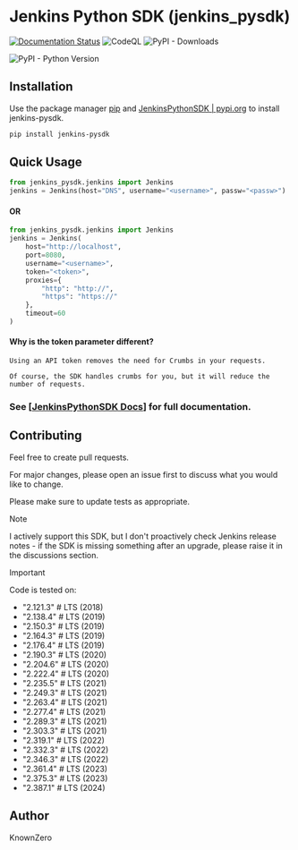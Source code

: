 # Jenkins Python SDK (jenkins_pysdk)

[![Documentation Status](https://readthedocs.org/projects/jenkinspythonsdk/badge/?version=latest)](https://jenkinspythonsdk.readthedocs.io/en/latest/?badge=latest) 
![CodeQL](https://github.com/KnownZero/JenkinsPythonSDK/actions/workflows/github-code-scanning/codeql/badge.svg)
![PyPI - Downloads](https://img.shields.io/pypi/dm/jenkins-pysdk?style=flat&logo=pypi&logoColor=white&label=Downloads&color=blue)

![PyPI - Python Version](https://img.shields.io/pypi/pyversions/jenkins-pysdk)


## Installation

Use the package manager [pip](https://pip.pypa.io/en/stable/installation/) and 
[JenkinsPythonSDK | pypi.org](https://pypi.org/project/jenkins-pysdk/) to install jenkins-pysdk.

```bash
pip install jenkins-pysdk
```

## Quick Usage

```python
from jenkins_pysdk.jenkins import Jenkins
jenkins = Jenkins(host="DNS", username="<username>", passw="<passw>")
```
#### OR

```python
from jenkins_pysdk.jenkins import Jenkins
jenkins = Jenkins(
    host="http://localhost",
    port=8080,
    username="<username>",
    token="<token>",
    proxies={
        "http": "http://",
        "https": "https://"
    },
    timeout=60
)
```
#### Why is the token parameter different?
```
Using an API token removes the need for Crumbs in your requests. 

Of course, the SDK handles crumbs for you, but it will reduce the number of requests. 
```

### See [[JenkinsPythonSDK Docs](https://jenkinspythonsdk.readthedocs.io/en/latest/index.html)] for full documentation.

## Contributing

Feel free to create pull requests.

For major changes, please open an issue first
to discuss what you would like to change.

Please make sure to update tests as appropriate.

> [!NOTE]
> I actively support this SDK, but I don't proactively check Jenkins release notes -
> if the SDK is missing something after an upgrade, please raise it in the discussions section.


> [!IMPORTANT]
> Code is tested on:
> - "2.121.3"  # LTS (2018)
> - "2.138.4"  # LTS (2019)
> - "2.150.3"  # LTS (2019)
> - "2.164.3"  # LTS (2019)
> - "2.176.4"  # LTS (2019)
> - "2.190.3"  # LTS (2020)
> - "2.204.6"  # LTS (2020)
> - "2.222.4"  # LTS (2020)
> - "2.235.5"  # LTS (2021)
> - "2.249.3"  # LTS (2021)
> - "2.263.4"  # LTS (2021)
> - "2.277.4"  # LTS (2021)
> - "2.289.3"  # LTS (2021)
> - "2.303.3"  # LTS (2021)
> - "2.319.1"  # LTS (2022)
> - "2.332.3"  # LTS (2022)
> - "2.346.3"  # LTS (2022)
> - "2.361.4"  # LTS (2023)
> - "2.375.3"  # LTS (2023)
> - "2.387.1"  # LTS (2024)


## Author
KnownZero
